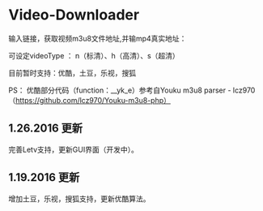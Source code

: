 # Video-Downloader
输入链接，获取视频m3u8文件地址,并输mp4真实地址：

可设定videoType ： n（标清）、h（高清）、s（超清）

目前暂时支持：优酷，土豆，乐视，搜狐

PS：
优酷部分代码（function：__yk_e）参考自Youku m3u8 parser - lcz970（https://github.com/lcz970/Youku-m3u8-php）



## 1.26.2016 更新
完善Letv支持，更新GUI界面（开发中）。


## 1.19.2016 更新
增加土豆，乐视，搜狐支持，更新优酷算法。